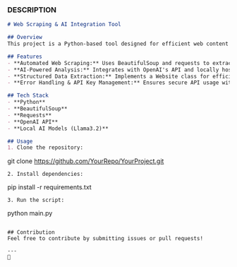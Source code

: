 ### **DESCRIPTION**  


```markdown
# Web Scraping & AI Integration Tool

## Overview
This project is a Python-based tool designed for efficient web content extraction and interaction with AI models. It fetches webpage data, processes HTML elements, and integrates with locally hosted AI models for advanced content analysis.

## Features
- **Automated Web Scraping:** Uses BeautifulSoup and requests to extract text and links from websites.
- **AI-Powered Analysis:** Integrates with OpenAI's API and locally hosted AI models like `llama3.2`.
- **Structured Data Extraction:** Implements a Website class for efficient content parsing.
- **Error Handling & API Key Management:** Ensures secure API usage with environment-based configuration.

## Tech Stack
- **Python**
- **BeautifulSoup**
- **Requests**
- **OpenAI API**
- **Local AI Models (Llama3.2)**

## Usage
1. Clone the repository:
   ```
   git clone https://github.com/YourRepo/YourProject.git
   ```
2. Install dependencies:
   ```
   pip install -r requirements.txt
   ```
3. Run the script:
   ```
   python main.py
   ```

## Contribution
Feel free to contribute by submitting issues or pull requests!

---
 🚀
```  
